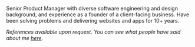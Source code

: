 Senior Product Manager with diverse software engineering and design background, and experience as a founder of a client-facing business. Have been solving problems and delivering websites and apps for 10+ years.

_References available upon request. You can see what people have said about me [here](https://github.com/mcclowes/mcclowes/blob/master/recommendations.md)._